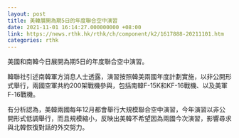 ```yaml
---
layout: post
title: 美韓展開為期5日的年度聯合空中演習
date: 2021-11-01 16:14:27.000000000 +08:00
link: https://news.rthk.hk/rthk/ch/component/k2/1617888-20211101.htm
categories: rthk
---
```


美國和南韓今日展開為期5日的年度聯合空中演習。

韓聯社引述南韓軍方消息人士透露，演習按照韓美兩國年度計劃實施，以非公開形式舉行，兩國空軍共約200架戰機參與，包括南韓F-15K和KF-16戰機、以及美軍F-16戰機。

有分析認為，美韓兩國每年12月都會舉行大規模聯合空中演習，今年演習以非公開形式低調舉行，而且規模縮小，反映出美韓不希望因為兩國今次演習，影響尋求與北韓恢復對話的外交努力。
